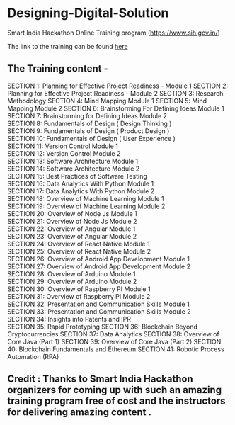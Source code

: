 # Designing-Digital-Solution
Smart India Hackathon  Online Training program (https://www.sih.gov.in/)

The link to the training can be found [here](https://swayam.gov.in/nd2_aic19_de01/preview)
## The Training content -
SECTION 1:  Planning for Effective Project Readiness - Module 1
SECTION 2:  Planning for Effective Project Readiness - Module 2
SECTION 3:  Research Methodology
SECTION 4:  Mind Mapping Module 1
SECTION 5:  Mind Mapping Module 2
SECTION 6:  Brainstorming For Defining Ideas Module 1                         
SECTION 7:  Brainstorming for Defining Ideas Module 2                          
SECTION 8:  Fundamentals of Design ( Design Thinking )                        
SECTION 9:  Fundamentals of Design ( Product Design )                         
SECTION 10:  Fundamentals of Design ( User Experience )                          
SECTION 11:  Version Control Module 1                           
SECTION 12:  Version Control Module 2                           
SECTION 13:  Software Architecture Module 1                          
SECTION 14:  Software Architecture Module 2                          
SECTION 15:  Best Practices of Software Testing                         
SECTION 16:  Data Analytics With Python Module 1                           
SECTION 17:  Data Analytics With Python Module 2                           
SECTION 18:  Overview of Machine Learning Module 1                          
SECTION 19:  Overview of Machine Learning Module 2                           
SECTION 20:  Overview of  Node Js Module 1                          
SECTION 21:  Overview of  Node Js Module 2                          
SECTION 22:  Overview of  Angular Module 1                          
SECTION 23:  Overview of  Angular Module 2                           
SECTION 24:  Overview of  React Native Module 1                         
SECTION 25:  Overview of  React Native Module 2                          
SECTION 26:  Overview of  Android App Development Module 1                         
SECTION 27:  Overview of  Android App Development Module 2                         
SECTION 28:  Overview of  Arduino Module 1                        
SECTION 29:  Overview of  Arduino Module 2                          
SECTION 30:  Overview of  Raspberry PI Module 1                           
SECTION 31: Overview of  Raspberry PI Module 2                           
SECTION 32:  Presentation and Communication Skills Module 1                           
SECTION 33:  Presentation and Communication Skills Module 2                          
SECTION 34:  Insights into Patents and IPR                          
SECTION 35:  Rapid Prototyping
SECTION 36:  Blockchain Beyond Cryptocurrencies
SECTION 37:  Data Analytics
SECTION 38:  Overview of Core Java (Part 1) 
SECTION 39:  Overview of Core Java (Part 2) 
SECTION 40:  Blockchain Fundamentals and Ethereum
SECTION 41:  Robotic Process Automation (RPA)

## Credit : Thanks to Smart India Hackathon organizers for coming up with such an amazing training program free of cost and the instructors for delivering amazing content .
